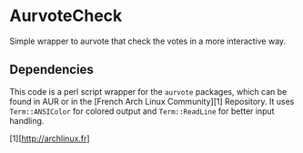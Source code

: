 AurvoteCheck
============

Simple wrapper to aurvote that check the votes in a more interactive way.

Dependencies
------------

This code is a perl script wrapper for the `aurvote` packages, which can be 
found in AUR or in the [French Arch Linux Community][1] Repository. It uses 
`Term::ANSIColor` for colored output and `Term::ReadLine` for better input 
handling.

[1][http://archlinux.fr]

